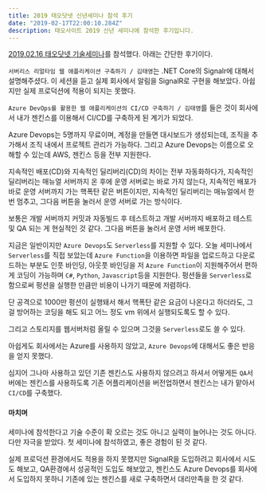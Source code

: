 ```yaml
---
title: 2019 태오닷넷 신년세미나 참석 후기
date: "2019-02-17T22:00:10.284Z"
description: 태오사이트 2019 신년 세미나에 참석한 후기입니다.
---
```


[2019.02.16 태오닷넷 기술세미나](http://taeyo.net/Forum/Content.aspx?SEQ=37051&TBL=TALK&PGN=1)를 참석했다. 아래는 간단한 후기이다.

`서버리스 리얼타임 웹 애플리케이션 구축하기 / 김태영`는 .NET Core의 Signalr에 대해서 설명해주셨다. 이 세션을 듣고 실제 회사에서 알림을 SignalR로 구현을 해보았다. 아쉽지만 실제 프로덕션에 적용이 되지는 못했다.

`Azure DevOps를 활용한 웹 애플리케이션의 CI/CD 구축하기 / 김태영`를 들은 것이 회사에서 내가 젠킨스를 이용해서 CI/CD를 구축하게 된 계기가 되었다. 

Azure Devops는 5명까지 무료이며, 계정을 만들면 대시보드가 생성되는데, 조직을 추가해서 조직 내에서 프로젝트 관리가 가능하다. 그리고 Azure Devops는 이름으로 오해할 수 있는데 AWS, 젠킨스 등을 전부 지원한다.

지속적인 배포(CD)와 지속적인 딜리버리(CD)의 차이는 전부 자동화하다가, 지속적인 딜리버리는 매뉴얼 서버까지 온 후에 운영 서버로는 바로 가지 않는다, 지속적인 배포가 바로 운영 서버까지 가는 핵폭탄 같은 버튼이지만, 지속적인 딜리버리는 매뉴얼에서 한번 멈추고, 그다음 버튼을 눌러서 운영 서버로 가는 방식이다.

보통은 개발 서버까지 커밋과 자동빌드 후 테스트하고 개발 서버까지 배포하고 테스트 및 QA 되는 게 현실적인 것 같다. 그다음 버튼을 눌러서 운영 서버 배포한다.

지금은 일반이지만 `Azure Devops`도 `Serverless`를 지원할 수 있다. 오늘 세미나에서 `Serverless`를 직접 보았는데 `Azure Function`을 이용하면 파일을 업로드하고 다운로드하는 부분도 인풋 바인딩, 아웃풋 바인딩을 저 `Azure Function`이 지원해주어서 편하게 코딩이 가능하며 `C#`, `Python`, `Javascript`등을 지원한다. 펑션들을 `Serverless`로 함으로써 펑션을 실행한 만큼만 비용이 나가기 때문에 저렴하다.

단 공격으로 1000만 펑션이 실행돼서 해서 핵폭탄 같은 요금이 나온다고 하더라도, 그걸 방어하는 코딩을 해도 되고 어느 정도 vm 위에서 실행되도록도 할 수 있다.

그리고 스토리지를 웹서버처럼 올릴 수 있으며 그것을 `Serverless`로도 쓸 수 있다.

아쉽게도 회사에서는 Azure를 사용하지 않았고, `Azure Devops`에 대해서도 좋은 반응을 얻지 못했다.

심지어 그나마 사용하고 있던 기존 젠킨스도 사용하지 않으려고 하셔서 어떻게든 `QA`서버에는 젠킨스를 사용하도록 기존 어플리케이션을 버전업하면서 젠킨스는 내가 맡아서 `CI/CD`를 구축했다.

#### 마치며

세미나에 참석한다고 기술 수준이 확 오르는 것도 아니고 실력이 늘어나는 것도 아니다. 다만 자극을 받았다. 첫 세미나에 참석하였고, 좋은 경험이 된 것 같다.

실제 프로덕션 환경에서도 적용을 하지 못했지만 SignalR을 도입하려고 회사에서 시도도 해보고, QA환경에서 성공적인 도입도 해보았고, 젠킨스도 Azure Devops를 회사에서 도입하지 못하니 기존에 있는 젠킨스를 새로 구축하면서 대리만족을 한 것 같다.